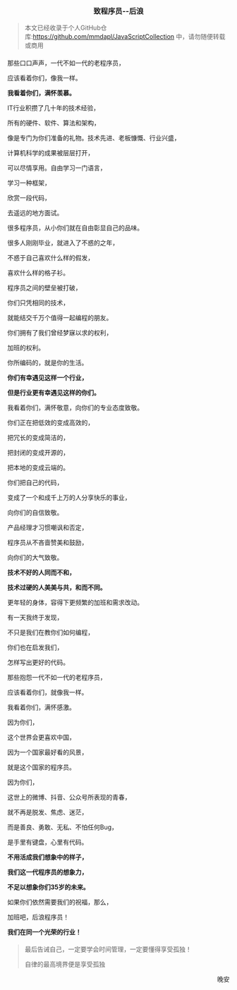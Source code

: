 <h3 align="center" >致程序员--后浪</h3>


> 本文已经收录于个人GitHub仓库:https://github.com/mmdapl/JavaScriptCollection 中，请勿随便转载或商用

#### 

那些口口声声，一代不如一代的老程序员，

应该看着你们，像我一样。

**我看着你们，满怀羡慕。**



IT行业积攒了几十年的技术经验，

所有的硬件、软件、算法和架构，

像是专门为你们准备的礼物。技术先进、老板慷慨、行业兴盛，

计算机科学的成果被层层打开，

可以尽情享用。自由学习一门语言，

学习一种框架，

欣赏一段代码，

去遥远的地方面试。



很多程序员，从小你们就在自由彰显自己的品味。

很多人刚刚毕业，就进入了不惑的之年，

不惑于自己喜欢什么样的假发，

喜欢什么样的格子衫。

程序员之间的壁垒被打破，

你们只凭相同的技术，

就能结交千万个值得一起编程的朋友。

你们拥有了我们曾经梦寐以求的权利，

加班的权利。



你所编码的，就是你的生活。

**你们有幸遇见这样一个行业，**

**但是行业更有幸遇见这样的你们。**

我看着你们，满怀敬意，向你们的专业态度致敬。



你们正在把低效的变成高效的，

把冗长的变成简洁的，

把封闭的变成开源的，

把本地的变成云端的。



你们把自己的代码，

变成了一个和成千上万的人分享快乐的事业，

向你们的自信致敬。



产品经理才习惯嘲讽和否定，

程序员从不吝啬赞美和鼓励，

向你们的大气致敬。



**技术不好的人同而不和，**

**技术过硬的人美美与共，和而不同。**

更年轻的身体，容得下更频繁的加班和需求改动。



有一天我终于发现，

不只是我们在教你们如何编程，

你们也在启发我们，

怎样写出更好的代码。



那些抱怨一代不如一代的老程序员，

应该看着你们，就像我一样。

我看着你们，满怀感激。



因为你们，

这个世界会更喜欢中国，

因为一个国家最好看的风景，

就是这个国家的程序员。



因为你们，

这世上的微博、抖音、公众号所表现的青春，

就不再是脱发、焦虑、迷茫，

而是善良、勇敢、无私、不怕任何Bug，

是手里有键盘，心里有代码。



**不用活成我们想象中的样子，**

**我们这一代程序员的想象力，**

**不足以想象你们35岁的未来。**



如果你们依然需要我们的祝福，那么，

加班吧，后浪程序员！

**我们在同一个光荣的行业！**

#### 



>  最后告诫自己，一定要学会时间管理，一定要懂得享受孤独！
>
> 自律的最高境界便是享受孤独



<p align="right">晚安</p>